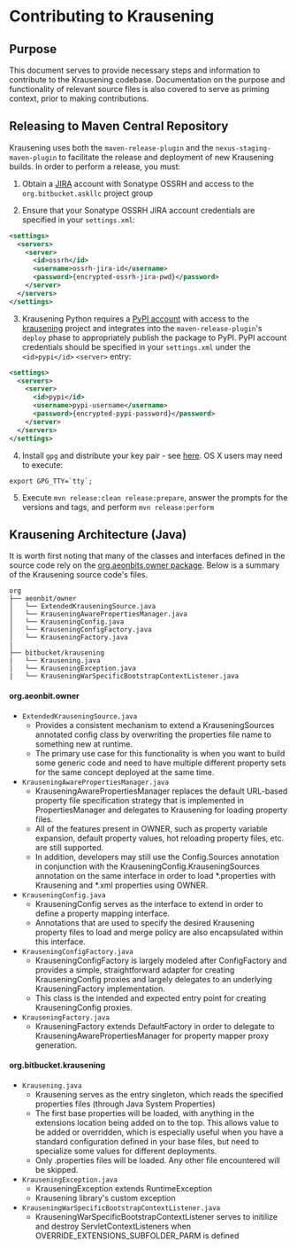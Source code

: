 # Contributing to Krausening

## Purpose
This document serves to provide necessary steps and information to contribute to the Krausening codebase. Documentation on the purpose and functionality of relevant source files is also covered to serve as priming context, prior to making contributions.

## Releasing to Maven Central Repository

Krausening uses both the `maven-release-plugin` and the `nexus-staging-maven-plugin` to facilitate the release and deployment of new Krausening builds. In order to perform a release, you must:

1. Obtain a [JIRA](https://issues.sonatype.org/secure/Dashboard.jspa) account with Sonatype OSSRH and access to the `org.bitbucket.askllc` project group

2. Ensure that your Sonatype OSSRH JIRA account credentials are specified in your `settings.xml`:

```xml
<settings>
  <servers>
    <server>
      <id>ossrh</id>
      <username>ossrh-jira-id</username>
      <password>{encrypted-ossrh-jira-pwd}</password>
    </server>
  </servers>
</settings>
```

3. Krausening Python requires a [PyPI account](https://pypi.org/account/register/) with access to the [krausening](https://pypi.org/project/krausening/) project and integrates into the `maven-release-plugin`'s `deploy` phase to appropriately publish the package to PyPI. PyPI account credentials should be specified in your `settings.xml` under the `<id>pypi</id>` `<server>` entry:

```xml
<settings>
  <servers>
    <server>
      <id>pypi</id>
      <username>pypi-username</username>
      <password>{encrypted-pypi-password}</password>
    </server>
  </servers>
</settings>
```


4. Install `gpg` and distribute your key pair - see [here](https://central.sonatype.org/publish/requirements/gpg/).  OS X users may need to execute:

```shell
export GPG_TTY=`tty`;
```

5. Execute `mvn release:clean release:prepare`, answer the prompts for the versions and tags, and perform `mvn release:perform`

## Krausening Architecture (Java)

It is worth first noting that many of the classes and interfaces defined in the source code rely on the [org.aeonbits.owner package](http://owner.aeonbits.org/docs/usage/). Below is a summary of the Krausening source code's files.

```
org
├── aeonbit/owner
│   └── ExtendedKrauseningSource.java
│   └── KrauseningAwarePropertiesManager.java
│   └── KrauseningConfig.java
│   └── KrauseningConfigFactory.java
│   └── KrauseningFactory.java
|  
├── bitbucket/krausening
|   └── Krausening.java
|   └── KrauseningException.java
|   └── KrauseningWarSpecificBootstrapContextListener.java
```

#### org.aeonbit.owner
* ```ExtendedKrauseningSource.java```
    * Provides a consistent mechanism to extend a KrauseningSources annotated config class by overwriting the properties file name to something new at runtime.
    * The primary use case for this functionality is when you want to build some generic code and need to have multiple different property sets for the same concept deployed at the same time.
* ```KrauseningAwarePropertiesManager.java```
    * KrauseningAwarePropertiesManager replaces the default URL-based property file specification strategy that is implemented in PropertiesManager and delegates to Krausening for loading property files.
    * All of the features present in OWNER, such as property variable expansion, default property values, hot reloading property files, etc. are still supported.
    * In addition, developers may still use the Config.Sources annotation in conjunction with the KrauseningConfig.KrauseningSources annotation on the same interface in order to load *.properties with Krausening and *.xml properties using OWNER.
* ```KrauseningConfig.java```
    * KrauseningConfig serves as the interface to extend in order to define a property mapping interface.
    * Annotations that are used to specify the desired Krausening property files to load and merge policy are also encapsulated within this interface.
* ```KrauseningConfigFactory.java```
    * KrauseningConfigFactory is largely modeled after ConfigFactory and provides a simple, straightforward adapter for creating KrauseningConfig proxies and largely delegates to an underlying KrauseningFactory implementation.
    * This class is the intended and expected entry point for creating KrauseningConfig proxies.
* ```KrauseningFactory.java```
    * KrauseningFactory extends DefaultFactory in order to delegate to KrauseningAwarePropertiesManager for property mapper proxy generation.

#### org.bitbucket.krausening
* ```Krausening.java```
    * Krausening serves as the entry singleton, which reads the specified properties files (through Java System Properties)
    * The first base properties will be loaded, with anything in the extensions location being added on to the top. This allows value to be added or overridden, which is especially useful when you have a standard configuration defined in your base files, but need to specialize some values for different deployments.
    * Only .properties files will be loaded. Any other file encountered will be skipped.
* ```KrauseningException.java```
    * KrauseningException extends RuntimeException
    * Krausening library's custom exception
* ```KrauseningWarSpecificBootstrapContextListener.java```
    * KrauseningWarSpecificBootstrapContextListener serves to initilize and destroy ServletContextListeners when OVERRIDE_EXTENSIONS_SUBFOLDER_PARM is defined
